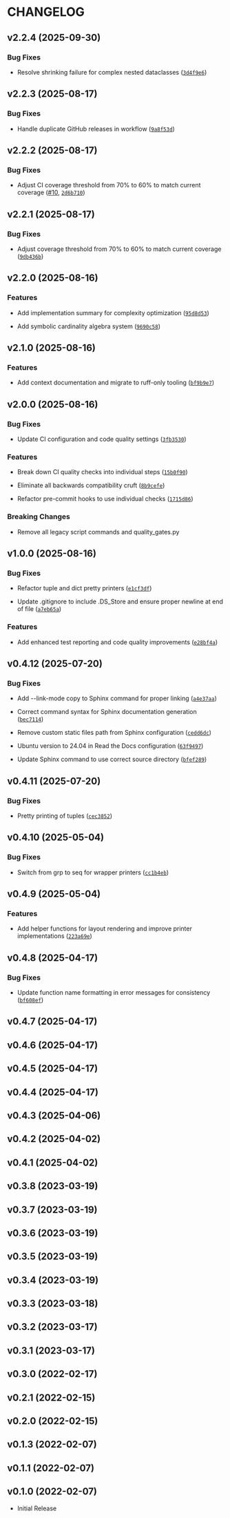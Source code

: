 # CHANGELOG

<!-- version list -->

## v2.2.4 (2025-09-30)

### Bug Fixes

- Resolve shrinking failure for complex nested dataclasses
  ([`3d4f9e6`](https://github.com/soren-n/minigun-py/commit/3d4f9e6c0b95edbebe45b671f6a187a60c2bb920))


## v2.2.3 (2025-08-17)

### Bug Fixes

- Handle duplicate GitHub releases in workflow
  ([`9a8f53d`](https://github.com/soren-n/minigun-py/commit/9a8f53d357c7448abe8dd246792d0476d39223c5))


## v2.2.2 (2025-08-17)

### Bug Fixes

- Adjust CI coverage threshold from 70% to 60% to match current coverage
  ([#10](https://github.com/soren-n/minigun-py/pull/10),
  [`2d6b710`](https://github.com/soren-n/minigun-py/commit/2d6b710ac70bcac1d4b373233075c2da5161af0d))


## v2.2.1 (2025-08-17)

### Bug Fixes

- Adjust coverage threshold from 70% to 60% to match current coverage
  ([`9db436b`](https://github.com/soren-n/minigun-py/commit/9db436bbda1e633f1883b86a722286f097485e2a))


## v2.2.0 (2025-08-16)

### Features

- Add implementation summary for complexity optimization
  ([`95d8d53`](https://github.com/soren-n/minigun-py/commit/95d8d538966480d2c94721b1e2533d34ee59b47c))

- Add symbolic cardinality algebra system
  ([`9690c58`](https://github.com/soren-n/minigun-py/commit/9690c58dcef23dfc88df769954e977b0a995055b))


## v2.1.0 (2025-08-16)

### Features

- Add context documentation and migrate to ruff-only tooling
  ([`bf9b9e7`](https://github.com/soren-n/minigun-py/commit/bf9b9e72077337fa0058e5d0b01d3af4a00b6708))


## v2.0.0 (2025-08-16)

### Bug Fixes

- Update CI configuration and code quality settings
  ([`3fb3530`](https://github.com/soren-n/minigun-py/commit/3fb35308b0c0c0dd43b87572fa7f5c496289e298))

### Features

- Break down CI quality checks into individual steps
  ([`15b0f90`](https://github.com/soren-n/minigun-py/commit/15b0f909a9046be90d1384e2f7f39587eb68203d))

- Eliminate all backwards compatibility cruft
  ([`8b9cefe`](https://github.com/soren-n/minigun-py/commit/8b9cefe2437f70e09d4a82a3859802d74b6073cc))

- Refactor pre-commit hooks to use individual checks
  ([`1715d86`](https://github.com/soren-n/minigun-py/commit/1715d86d4573c658b2cd1414a81d4a4541ed6cec))

### Breaking Changes

- Remove all legacy script commands and quality_gates.py


## v1.0.0 (2025-08-16)

### Bug Fixes

- Refactor tuple and dict pretty printers
  ([`e1cf3df`](https://github.com/soren-n/minigun-py/commit/e1cf3df9a0c0f6d83537226d1ca71739a88f25f4))

- Update .gitignore to include .DS_Store and ensure proper newline at end of file
  ([`a7eb65a`](https://github.com/soren-n/minigun-py/commit/a7eb65ac5b02506d666e1f2ef38e33421ba344b9))

### Features

- Add enhanced test reporting and code quality improvements
  ([`e28bf4a`](https://github.com/soren-n/minigun-py/commit/e28bf4a69de20146eaf9dfec7eaf090a7337d08c))


## v0.4.12 (2025-07-20)

### Bug Fixes

- Add --link-mode copy to Sphinx command for proper linking
  ([`a4e37aa`](https://github.com/soren-n/minigun-py/commit/a4e37aaaedfbe0cd0fbba34ace4e99d79b11b8df))

- Correct command syntax for Sphinx documentation generation
  ([`bec7114`](https://github.com/soren-n/minigun-py/commit/bec7114d236302d1db4fe4d5afcbcd95de01e95a))

- Remove custom static files path from Sphinx configuration
  ([`cedd6dc`](https://github.com/soren-n/minigun-py/commit/cedd6dc7b2302cbe65484b4ee993e028817e9af0))

- Ubuntu version to 24.04 in Read the Docs configuration
  ([`63f9497`](https://github.com/soren-n/minigun-py/commit/63f9497abea36f324a422d0ead10a52cb5e4cf6f))

- Update Sphinx command to use correct source directory
  ([`bfef289`](https://github.com/soren-n/minigun-py/commit/bfef289c88f64f205e375896299509ea434c601f))


## v0.4.11 (2025-07-20)

### Bug Fixes

- Pretty printing of tuples
  ([`cec3852`](https://github.com/soren-n/minigun-py/commit/cec38528b431a974293b21e48e3b4dde76845e8e))


## v0.4.10 (2025-05-04)

### Bug Fixes

- Switch from grp to seq for wrapper printers
  ([`cc1b4eb`](https://github.com/soren-n/minigun-py/commit/cc1b4ebfeb49284a02866bdae8f6c71774baaf95))


## v0.4.9 (2025-05-04)

### Features

- Add helper functions for layout rendering and improve printer implementations
  ([`223a69e`](https://github.com/soren-n/minigun-py/commit/223a69e77d213dbc3a2593a91bf73785dcb03cb6))


## v0.4.8 (2025-04-17)

### Bug Fixes

- Update function name formatting in error messages for consistency
  ([`bf608ef`](https://github.com/soren-n/minigun-py/commit/bf608ef16caf9273460ee3dd9225b82d8d557804))


## v0.4.7 (2025-04-17)


## v0.4.6 (2025-04-17)


## v0.4.5 (2025-04-17)


## v0.4.4 (2025-04-17)


## v0.4.3 (2025-04-06)


## v0.4.2 (2025-04-02)


## v0.4.1 (2025-04-02)


## v0.3.8 (2023-03-19)


## v0.3.7 (2023-03-19)


## v0.3.6 (2023-03-19)


## v0.3.5 (2023-03-19)


## v0.3.4 (2023-03-19)


## v0.3.3 (2023-03-18)


## v0.3.2 (2023-03-17)


## v0.3.1 (2023-03-17)


## v0.3.0 (2022-02-17)


## v0.2.1 (2022-02-15)


## v0.2.0 (2022-02-15)


## v0.1.3 (2022-02-07)


## v0.1.1 (2022-02-07)


## v0.1.0 (2022-02-07)

- Initial Release
